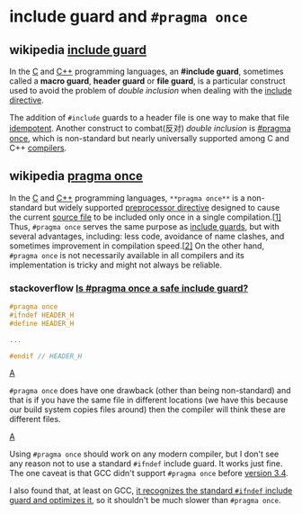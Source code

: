 

# include guard and `#pragma once`



## wikipedia [include guard](https://en.wikipedia.org/wiki/Include_guard)

In the [C](https://en.wikipedia.org/wiki/C_(programming_language)) and [C++](https://en.wikipedia.org/wiki/C%2B%2B) programming languages, an **#include guard**, sometimes called a **macro guard**, **header guard** or **file guard**, is a particular construct used to avoid the problem of *double inclusion* when dealing with the [include directive](https://en.wikipedia.org/wiki/Include_directive).

The addition of `#include` guards to a header file is one way to make that file [idempotent](https://en.wikipedia.org/wiki/Idempotent). Another construct to combat(反对) *double inclusion* is [#pragma once](https://en.wikipedia.org/wiki/Pragma_once), which is non-standard but nearly universally supported among C and C++ [compilers](https://en.wikipedia.org/wiki/List_of_compilers).



## wikipedia [pragma once](https://en.wikipedia.org/wiki/Pragma_once)

In the [C](https://en.wikipedia.org/wiki/C_(programming_language)) and [C++](https://en.wikipedia.org/wiki/C%2B%2B) programming languages, `**pragma once**` is a non-standard but widely supported [preprocessor directive](https://en.wikipedia.org/wiki/C_preprocessor) designed to cause the current [source file](https://en.wikipedia.org/wiki/Source_file) to be included only once in a single compilation.[[1\]](https://en.wikipedia.org/wiki/Pragma_once#cite_note-1) Thus, `#pragma once` serves the same purpose as [include guards](https://en.wikipedia.org/wiki/Include_guard), but with several advantages, including: less code, avoidance of name clashes, and sometimes improvement in compilation speed.[[2\]](https://en.wikipedia.org/wiki/Pragma_once#cite_note-2) On the other hand, `#pragma once` is not necessarily available in all compilers and its implementation is tricky and might not always be reliable.

### stackoverflow [Is #pragma once a safe include guard?](https://stackoverflow.com/questions/787533/is-pragma-once-a-safe-include-guard)

```C++
#pragma once
#ifndef HEADER_H
#define HEADER_H

...

#endif // HEADER_H
```

[A](https://stackoverflow.com/a/1946730)

`#pragma once` does have one drawback (other than being non-standard) and that is if you have the same file in different locations (we have this because our build system copies files around) then the compiler will think these are different files.

[A](https://stackoverflow.com/a/787539)

Using `#pragma once` should work on any modern compiler, but I don't see any reason not to use a standard `#ifndef` include guard. It works just fine. The one caveat is that GCC didn't support `#pragma once` before [version 3.4](http://gcc.gnu.org/bugzilla/show_bug.cgi?id=11569).

I also found that, at least on GCC, [it recognizes the standard `#ifndef` include guard and optimizes it](http://gcc.gnu.org/onlinedocs/gcc-2.95.3/cpp_1.html#SEC8), so it shouldn't be much slower than `#pragma once`.
